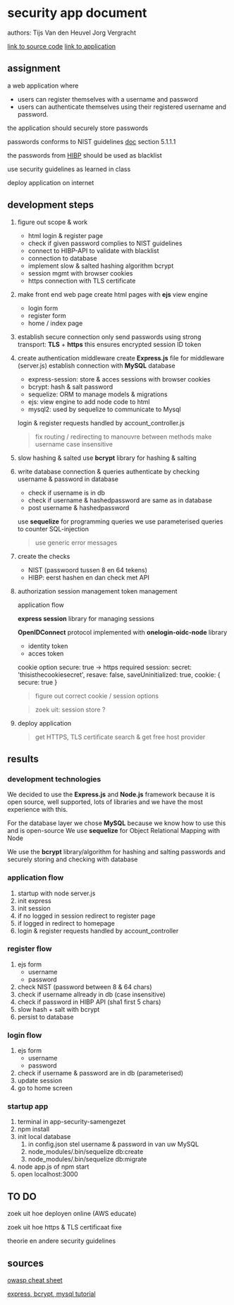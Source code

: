 # security app document

authors:
Tijs Van den Heuvel
Jorg Vergracht

[link to source code](https://github.com/tijsvandenheuvel/team_3_secure_login)
[link to application]()

## assignment

a web application where 
- users can register themselves with a username and password
- users can authenticate themselves using their registered username and password. 

the application should securely store passwords

passwords conforms to NIST guidelines
[doc](https://pages.nist.gov/800-63-3/sp800-63b.html) section 5.1.1.1

the passwords from [HIBP](https://haveibeenpwned.com/) should be used as blacklist 

use security guidelines as learned in class

deploy application on internet

## development steps

1. figure out scope & work
   - html login & register page
   - check if given password complies to NIST guidelines
   - connect to HIBP-API to validate with blacklist
   - connection to database 
   - implement slow & salted hashing algorithm bcrypt
   - session mgmt with browser cookies
   - https connection with TLS certificate

2. make front end web page
    create html pages with **ejs** view engine
    - login form
    - register form
    - home / index page
   
3. establish secure connection
    only send passwords using strong transport: **TLS** + **https**
    this ensures encrypted session ID token

4. create authentication middleware
    create **Express.js** file for middleware (server.js) 
    establish connection with **MySQL** database
    - express-session: store & acces sessions with browser cookies
    - bcrypt: hash & salt password
    - sequelize: ORM to manage models & migrations
    - ejs: view engine to add node code to html
    - mysql2: used by sequelize to communicate to Mysql 

    login & register requests handled by account_controller.js

    > fix routing / redirecting to manouvre between methods
    > make username case insensitive
    
5. slow hashing & salted
    use **bcrypt** library for hashing & salting


6. write database connection & queries
    authenticate by checking username & password in database
    - check if username is in db
    - check if username & hashedpassword are same as in database
    - post username & hashedpassword
  
    use **sequelize** for programming queries
    we use parameterised queries to counter SQL-injection

    > use generic error messages

7. create the checks
   - NIST (passwoord tussen 8 en 64 tekens)
   - HIBP: eerst hashen en dan check met API 

8. authorization
    session management
    token management
    
    application flow

    **express session** library for managing sessions

    **OpenIDConnect** protocol implemented with **onelogin-oidc-node** library 
    - identity token
    - acces token

    cookie option secure: true -> https required
    session:
        secret: 'thisisthecookiesecret',
        resave: false,
        saveUninitialized: true,
        cookie: { secure: true }
    > figure out correct cookie / session options

    > zoek uit: session store ? 
    

9. deploy application 
    > get HTTPS, TLS certificate
    search & get free host provider

## results

### development technologies
We decided to use the **Express.js** and **Node.js** framework because it is open source, well supported, lots of libraries and we have the most experience with this.

For the database layer we chose **MySQL** because we know how to use this and is open-source
We use **sequelize** for Object Relational Mapping with Node

We use the **bcrypt** library/algorithm for hashing and salting passwords and securely storing and checking with database

### application flow
1. startup with node server.js
1. init express
2. init session
3. if no logged in session redirect to register page
4. if logged in redirect to homepage
5. login & register requests handled by account_controller

### register flow
1. ejs form 
    - username
    - password
2. check NIST (password between 8 & 64 chars)
3. check if username allready in db (case insensitive)
4. check if password in HIBP API (sha1 first 5 chars)
5. slow hash + salt with bcrypt
6. persist to database

### login flow
1. ejs form
    - username
    - password
2. check if username & password are in db (parameterised)
3. update session
4. go to home screen

### startup app 
1. terminal in app-security-samengezet
2. npm install 
3. init local database
   1. in config.json stel username & password in van uw MySQL 
   2. node_modules/.bin/sequelize db:create
   3. node_modules/.bin/sequelize db:migrate
4. node app.js  of  npm start
5. open localhost:3000


## TO DO 

zoek uit hoe deployen online  (AWS educate)   

zoek uit hoe https & TLS certificaat fixe       

theorie en andere security guidelines 

## sources

[owasp cheat sheet](https://github.com/OWASP/CheatSheetSeries/blob/master/cheatsheets/Authentication_Cheat_Sheet.md)

[express, bcrypt, mysql tutorial](https://medium.com/@siddarthasiddu96/user-login-and-registration-with-nodejs-using-express-bycrpt-and-mysql-529c872db5a0)
